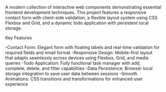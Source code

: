 A modern collection of interactive web components demonstrating essential frontend development techniques. This project features a responsive contact form with client-side validation, a flexible layout system using CSS Flexbox and Grid, and a dynamic todo application with persistent local storage.


 Key Features

 -Contact Form: Elegant form with floating labels and real-time validation for required fields and email format
 -Responsive Design: Mobile-first layout that adapts seamlessly across devices using Flexbox, Grid, and media queries
 -Todo Application: Fully functional task manager with add, complete, delete, and filter capabilities
 -Data Persistence: Browser local storage integration to save user data between sessions
 -Smooth Animations: CSS transitions and transformations for enhanced user experience
